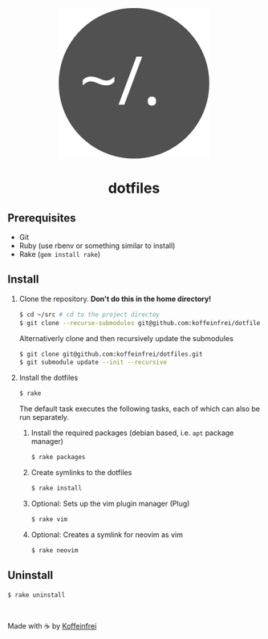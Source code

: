 <div align="center">

![Dotfiles logo](logo.svg)

</div>
<h1 align="center">dotfiles</h1>


## Prerequisites

* Git
* Ruby (use rbenv or something similar to install)
* Rake (`gem install rake`)

## Install

1. Clone the repository. **Don't do this in the home directory!**

    ```bash
    $ cd ~/src # cd to the project directoy
    $ git clone --recurse-submodules git@github.com:koffeinfrei/dotfiles.git
    ```

    Alternativerly clone and then recursively update the submodules

    ```bash
    $ git clone git@github.com:koffeinfrei/dotfiles.git
    $ git submodule update --init --recursive
    ```

1. Install the dotfiles

    ```bash
    $ rake
    ```

    The default task executes the following tasks, each of which can also be run separately.

    1. Install the required packages (debian based, i.e. `apt` package manager)

        ```bash
        $ rake packages
        ```

    1. Create symlinks to the dotfiles

        ```bash
        $ rake install
        ```

    1. Optional: Sets up the vim plugin manager (Plug)

        ```bash
        $ rake vim
        ```

    1. Optional: Creates a symlink for neovim as vim

        ```bash
        $ rake neovim
        ```

## Uninstall

```bash
$ rake uninstall
```

<br>

Made with ☕️  by [Koffeinfrei](https://github.com/koffeinfrei)
